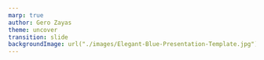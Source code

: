 ```yaml
---
marp: true
author: Gero Zayas
theme: uncover
transition: slide
backgroundImage: url("./images/Elegant-Blue-Presentation-Template.jpg")
---
```

